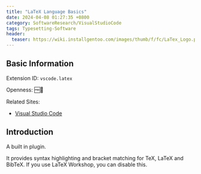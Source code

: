 ```yaml
---
title: "LaTeX Language Basics"
date: 2024-04-08 01:27:35 +0800
category: SoftwareResearch/VisualStudioCode
tags: Typesetting-Software
header:
  teaser: https://wiki.installgentoo.com/images/thumb/f/fc/LaTex_Logo.png/300px-LaTex_Logo.png
---
```


## Basic Information

Extension ID: `vscode.latex`

Openness: 🆓📖

Related Sites:

* [Visual Studio Code](https://code.visualstudio.com/)

## Introduction

A built in plugin.

It provides syntax highlighting and bracket matching for TeX, LaTeX and BibTeX. If you use LaTeX Workshop, you can disable this.
